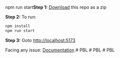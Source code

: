 npm run start**Step 1:** [Download](https://github.com/thepranaygupta/html-tailwind-css-starter-pack/archive/refs/heads/main.zip) this repo as a zip

**Step 2:** To run:

```bash
npm install
npm run start
```

**Step 3:** Goto [http://localhost:5173](http://localhost:5173)

Facing any issue: [Documentation](https://tailwindcss.com/docs/installation/using-postcss)
#   P B L  
 #   P B L  
 #   P B L  
 